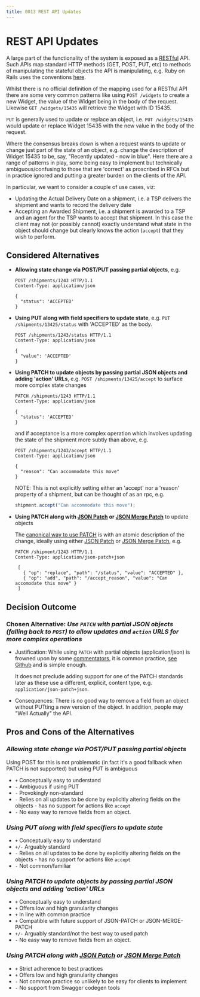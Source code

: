 ```yaml
---
title: 0013 REST API Updates
---
```

# REST API Updates

A large part of the functionality of the system is exposed as a [RESTful](https://en.wikipedia.org/wiki/Representational_state_transfer)
 API. Such APIs map standard HTTP methods (GET, POST, PUT, etc) to methods of manipulating the stateful objects
 the API is manipulating, e.g. Ruby on Rails uses the conventions [here](http://guides.rubyonrails.org/routing.html#crud-verbs-and-actions).

Whilst there is no official definition of the mapping used for a RESTful API there are some very common patterns like using
 `POST /widgets` to create a new Widget, the value of the Widget being in the body of the request. Likewise `GET /widgets/15435`
 will retrieve the Widget with ID 15435.

`PUT` is generally used to update or replace an object, i.e. `PUT /widgets/15435` would update or replace Widget 15435
with the new value in the body of the request.

Where the consensus breaks down is when a request wants to update or change just part of the state of an object, e.g.
change the description of Widget 15435 to be, say, "Recently updated - now in blue". Here there are a range of patterns
 in play, some being easy to implement but technically ambiguous/confusing to those that are 'correct' as proscribed in
  RFCs but in practice ignored and putting a greater burden on the clients of the API.

In particular, we want to consider a couple of use cases, viz:

* Updating the Actual Delivery Date on a shipment, i.e. a TSP delivers the shipment and wants to record the delivery date
* Accepting an Awarded Shipment, i.e. a shipment is awarded to a TSP and an agent for the TSP wants to accept that
 shipment. In this case the client may not (or possibly cannot) exactly understand what state in the object should change
 but clearly knows the action (`accept`) that they wish to perform.

## Considered Alternatives

* **Allowing state change via POST/PUT passing partial objects**, e.g.

  ```http request
  POST /shipments/1243 HTTP/1.1
  Content-Type: application/json

  {
    "status": 'ACCEPTED'
  }
  ```

* **Using PUT along with field specifiers to update state**, e.g. `PUT /shipments/13425/status` with 'ACCEPTED' as the body.

  ```http request
  POST /shipments/1243/status HTTP/1.1
  Content-Type: application/json

  {
    "value": 'ACCEPTED'
  }
  ```

* **Using PATCH to update objects by passing partial JSON objects and adding 'action' URLs**, e.g. `POST /shipments/13425/accept`
 to surface more complex state changes

  ```http request
  PATCH /shipments/1243 HTTP/1.1
  Content-Type: application/json

  {
    "status": 'ACCEPTED'
  }
  ```

  and if acceptance is a more complex operation which involves updating the state of the shipment more subtly than above, e.g.

  ```http request
  POST /shipments/1243/accept HTTP/1.1
  Content-Type: application/json

  {
    "reason": "Can accommodate this move"
  }
  ```

  NOTE: This is not explicitly setting either an 'accept' nor a 'reason' property of a shipment, but can be thought of as an rpc, e.g.

  ```javascript
  shipment.accept("Can accommodate this move");
  ```

* **Using PATCH along with [JSON Patch](https://tools.ietf.org/html/rfc6902) or [JSON Merge Patch](https://tools.ietf.org/html/rfc7386)**
 to update objects

  The [canonical way to use PATCH](https://en.wikipedia.org/wiki/Patch_verb#Patching_resources) is with an atomic
  description of the change, ideally using either [JSON Patch](https://tools.ietf.org/html/rfc6902) or
  [JSON Merge Patch](https://tools.ietf.org/html/rfc7386), e.g.

  ```http request
  PATCH /shipment/1243 HTTP/1.1
  Content-Type: application/json-patch+json

   [
     { "op": "replace", "path": "/status", "value": "ACCEPTED" },
     { "op": "add", "path": "/accept_reason", "value": "Can accomodate this move" }
   ]
  ```

## Decision Outcome

### Chosen Alternative: *Use `PATCH` with partial JSON objects (falling back to `POST`) to allow updates and `action` URLS for more complex operations*

* Justification: While using `PATCH` with partial objects (application/json) is frowned upon by some
 [commentators](http://williamdurand.fr/2014/02/14/please-do-not-patch-like-an-idiot/), it is common practice,
 [see Github](https://developer.github.com/v3/pulls/#update-a-pull-request) and is simple enough.

  It does not preclude adding support for one of the PATCH standards later as these use a different, explicit, content type, e.g.
 `application/json-patch+json`.

* Consequences: There is no good way to remove a field from an object without PUTting a new version of the object. In addition, people may "Well Actually" the API.

## Pros and Cons of the Alternatives

### *Allowing state change via POST/PUT passing partial objects*

Using POST for this is not problematic (in fact it's a good fallback when PATCH is not supported) but using PUT is ambiguous

* `+` Conceptually easy to understand
* `-` Ambiguous if using PUT
* `-` Provokingly non-standard
* `-` Relies on all updates to be done by explicitly altering fields on the objects - has no support for actions like `accept`
* `-` No easy way to remove fields from an object.

### *Using PUT along with field specifiers to update state*

* `+` Conceptually easy to understand
* `+/-` Arguably standard
* `-` Relies on all updates to be done by explicitly altering fields on the objects - has no support for actions like `accept`
* `-` Not common/familiar

### *Using PATCH to update objects by passing partial JSON objects and adding 'action' URLs*

* `+` Conceptually easy to understand
* `+` Offers low and high granularity changes
* `+` In line with common practice
* `+` Compatible with future support of JSON-PATCH or JSON-MERGE-PATCH
* `+/-` Arguably standard/not the best way to used patch
* `-` No easy way to remove fields from an object.

### *Using PATCH along with [JSON Patch](https://tools.ietf.org/html/rfc6902) or [JSON Merge Patch](https://tools.ietf.org/html/rfc7386)*

* `+` Strict adherence to best practices
* `+` Offers low and high granularity changes
* `-` Not common practice so unlikely to be easy for clients to implement
* `-` No support from Swagger codegen tools
